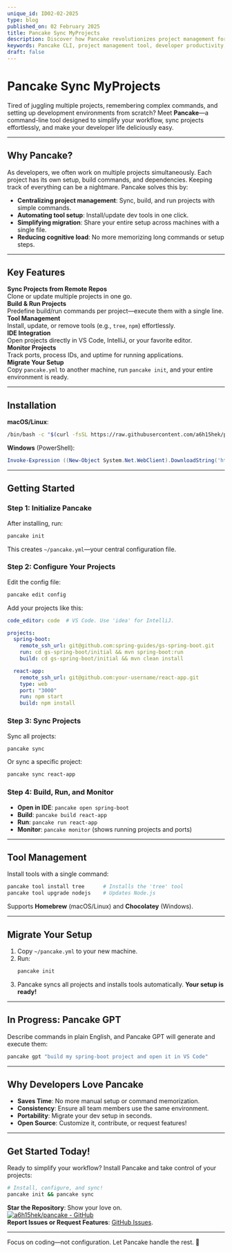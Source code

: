 ```yaml
---
unique_id: ID02-02-2025
type: blog
published_on: 02 February 2025
title: Pancake Sync MyProjects
description: Discover how Pancake revolutionizes project management for developers juggling multiple projects. Learn how this powerful command-line tool centralizes tasks, automates tool setups, and simplifies environment migration—so you can focus on coding, not configuration. 
keywords: Pancake CLI, project management tool, developer productivity, automate setup, command-line tools, workflow optimization, sync projects, development environment, multi-project management
draft: false
---
```



# Pancake Sync MyProjects

Tired of juggling multiple projects, remembering complex commands, and setting up development environments from scratch? Meet **Pancake**—a command-line tool designed to simplify your workflow, sync projects effortlessly, and make your developer life deliciously easy. 

---

## Why Pancake?  

As developers, we often work on multiple projects simultaneously. Each project has its own setup, build commands, and dependencies. Keeping track of everything can be a nightmare. Pancake solves this by:  

- **Centralizing project management**: Sync, build, and run projects with simple commands.  
- **Automating tool setup**: Install/update dev tools in one click.  
- **Simplifying migration**: Share your entire setup across machines with a single file.  
- **Reducing cognitive load**: No more memorizing long commands or setup steps.  

---

## Key Features  

**Sync Projects from Remote Repos**  
Clone or update multiple projects in one go.  
**Build & Run Projects**  
Predefine build/run commands per project—execute them with a single line.  
**Tool Management**  
Install, update, or remove tools (e.g., `tree`, `npm`) effortlessly.  
**IDE Integration**  
Open projects directly in VS Code, IntelliJ, or your favorite editor.  
**Monitor Projects**  
Track ports, process IDs, and uptime for running applications.  
**Migrate Your Setup**  
Copy `pancake.yml` to another machine, run `pancake init`, and your entire environment is ready.  

---

## Installation  

**macOS/Linux**:  
```bash  
/bin/bash -c "$(curl -fsSL https://raw.githubusercontent.com/a6h15hek/pancake/main/macos_linux.sh)" install  
```  

**Windows** (PowerShell):  
```powershell  
Invoke-Expression ((New-Object System.Net.WebClient).DownloadString('https://raw.githubusercontent.com/a6h15hek/pancake/main/windows.ps1')) install  
```  

---

## Getting Started  

### Step 1: Initialize Pancake  
After installing, run:  
```bash  
pancake init  
```  
This creates `~/pancake.yml`—your central configuration file.  

### Step 2: Configure Your Projects  
Edit the config file:  
```bash  
pancake edit config  
```  
Add your projects like this:  
```yaml  
code_editor: code  # VS Code. Use 'idea' for IntelliJ.  

projects:  
  spring-boot:  
    remote_ssh_url: git@github.com:spring-guides/gs-spring-boot.git  
    run: cd gs-spring-boot/initial && mvn spring-boot:run  
    build: cd gs-spring-boot/initial && mvn clean install  

  react-app:  
    remote_ssh_url: git@github.com:your-username/react-app.git  
    type: web
    port: "3000"
    run: npm start  
    build: npm install  
```  

### Step 3: Sync Projects  
Sync all projects:  
```bash  
pancake sync  
```  
Or sync a specific project:  
```bash  
pancake sync react-app  
```  

### Step 4: Build, Run, and Monitor  
- **Open in IDE**: ```pancake open spring-boot```  
- **Build**: ```pancake build react-app```  
- **Run**: ```pancake run react-app```  
- **Monitor**: ```pancake monitor``` (shows running projects and ports)  

---

## Tool Management  

Install tools with a single command:  
```bash  
pancake tool install tree      # Installs the 'tree' tool  
pancake tool upgrade nodejs    # Updates Node.js  
```  

Supports **Homebrew** (macOS/Linux) and **Chocolatey** (Windows).  

---

## Migrate Your Setup  

1. Copy `~/pancake.yml` to your new machine.  
2. Run:  
   ```bash  
   pancake init  
   ```  
3. Pancake syncs all projects and installs tools automatically. **Your setup is ready!**  

---

## In Progress: Pancake GPT  

Describe commands in plain English, and Pancake GPT will generate and execute them:  
```bash  
pancake gpt "build my spring-boot project and open it in VS Code"  
```  

---

## Why Developers Love Pancake  

- **Saves Time**: No more manual setup or command memorization.  
- **Consistency**: Ensure all team members use the same environment.  
- **Portability**: Migrate your dev setup in seconds.  
- **Open Source**: Customize it, contribute, or request features!  

---

## Get Started Today!  

Ready to simplify your workflow? Install Pancake and take control of your projects:  

```bash  
# Install, configure, and sync!  
pancake init && pancake sync  
```  

**Star the Repository**: Show your love on. \
[![a6h15hek/pancake - GitHub](https://gh-card.dev/repos/a6h15hek/pancake.svg?fullname=)](https://github.com/a6h15hek/pancake)  
**Report Issues or Request Features**: [GitHub Issues](https://github.com/a6h15hek/pancake/issues).  

---  

Focus on coding—not configuration. Let Pancake handle the rest. 🚀 